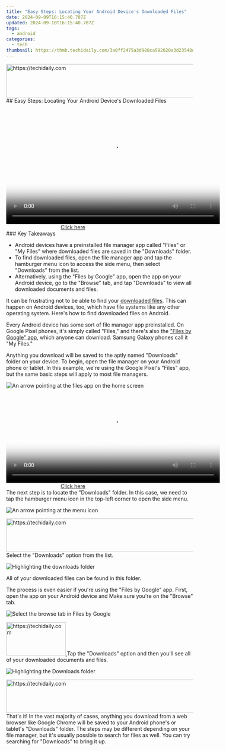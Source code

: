 ```yaml
---
title: "Easy Steps: Locating Your Android Device's Downloaded Files"
date: 2024-09-09T16:15:40.787Z
updated: 2024-09-10T16:15:40.787Z
tags:
  - android
categories:
  - tech
thumbnail: https://thmb.techidaily.com/3a0ff2475a3d988ca582620a3d23548d82c16dbdfb31f6e8194792291b9fef05.jpg
---
```


<!-- affiliate ads begin -->
<a href="https://ephamedtechinc.pxf.io/c/5597632/2136626/26400" target="_top" id="2136626">
  <img src="//a.impactradius-go.com/display-ad/26400-2136626" border="0" alt="https://techidaily.com" width="728" height="90"/>
</a>
<img height="0" width="0" src="https://ephamedtechinc.pxf.io/i/5597632/2136626/26400" style="position:absolute;visibility:hidden;" border="0" />
<!-- affiliate ads end -->
## Easy Steps: Locating Your Android Device's Downloaded Files

<!-- affiliate ads begin -->
<span id="1160850">
					<video width="576" height="324" style="cursor:pointer"
           poster="//a.impactradius-go.com/display-clicktoplayimage/1160850.png"
           onclick="if(!this.playClicked){this.play();this.setAttribute('controls',true);this.playClicked=true;}">
	   <source src="//a.impactradius-go.com/display-ad/14559-1160850">
	   <img src="//a.impactradius-go.com/display-clicktoplayimage/1160850.png" style="border: none; height: 100%; width: 100%; object-fit: contain">
	</video>
	<div style="width:360px;text-align:center"><a href="javascript:window.open(decodeURIComponent('https%3A%2F%2Fpropmoneyinc.pxf.io%2Fc%2F5597632%2F1160850%2F14559'), '_blank');void(0);">Click here</a></div>
</span>
<img height="0" width="0" src="https://imp.pxf.io/i/5597632/1160850/14559" style="position:absolute;visibility:hidden;" border="0" />
<!-- affiliate ads end -->
### Key Takeaways

* Android devices have a preinstalled file manager app called "Files" or "My Files" where downloaded files are saved in the "Downloads" folder.
* To find downloaded files, open the file manager app and tap the hamburger menu icon to access the side menu, then select "Downloads" from the list.
* Alternatively, using the "Files by Google" app, open the app on your Android device, go to the "Browse" tab, and tap "Downloads" to view all downloaded documents and files.

 It can be frustrating not to be able to find your [downloaded files](https://some-techniques.techidaily.com/new-expert-filmmakers-speedy-setup-secrets-for-diy-projects/). This can happen on Android devices, too, which have file systems like any other operating system. Here's how to find downloaded files on Android.

 Every Android device has some sort of file manager app preinstalled. On Google Pixel phones, it's simply called "Files," and there's also the ["Files by Google" app](https://www.anrdoezrs.net/links/3607085/type/dlg/sid/UUhtgUeUpU211605/https://play.google.com/store/apps/details?id=com.google.android.apps.nbu.files), which anyone can download. Samsung Galaxy phones call it "My Files."

 Anything you download will be saved to the aptly named "Downloads" folder on your device. To begin, open the file manager on your Android phone or tablet. In this example, we're using the Google Pixel's "Files" app, but the same basic steps will apply to most file managers.

![An arrow pointing at the files app on the home screen](https://static1.howtogeekimages.com/wordpress/wp-content/uploads/2023/11/find-downloads-android-2.png) 

<!-- affiliate ads begin -->
<span id="1982456">
					<video width="576" height="240" style="cursor:pointer"
           poster="//a.impactradius-go.com/display-clicktoplayimage/1982456.png"
           onclick="if(!this.playClicked){this.play();this.setAttribute('controls',true);this.playClicked=true;}">
	   <source src="//a.impactradius-go.com/display-ad/22993-1982456">
	   <img src="//a.impactradius-go.com/display-clicktoplayimage/1982456.png" style="border: none; height: 100%; width: 100%; object-fit: contain">
	</video>
	<div style="width:360px;text-align:center"><a href="javascript:window.open(decodeURIComponent('https%3A%2F%2Fhomestyler.sjv.io%2Fc%2F5597632%2F1982456%2F22993'), '_blank');void(0);">Click here</a></div>
</span>
<img height="0" width="0" src="https://imp.pxf.io/i/5597632/1982456/22993" style="position:absolute;visibility:hidden;" border="0" />
<!-- affiliate ads end -->
 The next step is to locate the "Downloads" folder. In this case, we need to tap the hamburger menu icon in the top-left corner to open the side menu.

![An arrow pointing at the menu icon](https://static1.howtogeekimages.com/wordpress/wp-content/uploads/2023/11/find-downloads-android-3.png) 

<!-- affiliate ads begin -->
<a href="https://ephamedtechinc.pxf.io/c/5597632/2136623/26400" target="_top" id="2136623">
  <img src="//a.impactradius-go.com/display-ad/26400-2136623" border="0" alt="https://techidaily.com" width="728" height="90"/>
</a>
<img height="0" width="0" src="https://ephamedtechinc.pxf.io/i/5597632/2136623/26400" style="position:absolute;visibility:hidden;" border="0" />
<!-- affiliate ads end -->
 Select the "Downloads" option from the list.

![Highlighting the downloads folder](https://static1.howtogeekimages.com/wordpress/wp-content/uploads/2023/11/find-downloads-android-4.png) 

 All of your downloaded files can be found in this folder.

 The process is even easier if you're using the "Files by Google" app. First, open the app on your Android device and Make sure you're on the "Browse" tab.

![Select the browse tab in Files by Google](https://static1.howtogeekimages.com/wordpress/wp-content/uploads/2023/11/find-downloads-android-5.png) 

<!-- affiliate ads begin -->
<a href="https://25home.pxf.io/c/5597632/2123469/16836" target="_top" id="2123469">
  <img src="//a.impactradius-go.com/display-ad/16836-2123469" border="0" alt="https://techidaily.com" width="160" height="90"/>
</a>
<img height="0" width="0" src="https://25home.pxf.io/i/5597632/2123469/16836" style="position:absolute;visibility:hidden;" border="0" />
<!-- affiliate ads end -->
 Tap the "Downloads" option and then you'll see all of your downloaded documents and files.

![Highlighting the Downloads folder](https://static1.howtogeekimages.com/wordpress/wp-content/uploads/2023/11/find-downloads-android-1.png) 

<!-- affiliate ads begin -->
<a href="https://appsumo.8odi.net/c/5597632/2123733/7443" target="_top" id="2123733">
  <img src="//a.impactradius-go.com/display-ad/7443-2123733" border="0" alt="https://techidaily.com" width="728" height="90"/>
</a>
<img height="0" width="0" src="https://appsumo.8odi.net/i/5597632/2123733/7443" style="position:absolute;visibility:hidden;" border="0" />
<!-- affiliate ads end -->
 That's it! In the vast majority of cases, anything you download from a web browser like Google Chrome will be saved to your Android phone's or tablet's "Downloads" folder. The steps may be different depending on your file manager, but it's usually possible to search for files as well. You can try searching for "Downloads" to bring it up.

<ins class="adsbygoogle"
     style="display:block"
     data-ad-format="autorelaxed"
     data-ad-client="ca-pub-7571918770474297"
     data-ad-slot="1223367746"></ins>



<ins class="adsbygoogle"
     style="display:block"
     data-ad-client="ca-pub-7571918770474297"
     data-ad-slot="8358498916"
     data-ad-format="auto"
     data-full-width-responsive="true"></ins>


